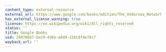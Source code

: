 ```yaml
---
content_type: external-resource
external_url: https://www.google.com/books/edition/The_Undersea_Network/NtGqCAAAQBAJ?hl=en&gbpv=1
has_external_license_warning: true
license: https://en.wikipedia.org/wiki/All_rights_reserved
status: ''
title: Google Books
uid: 28870bb7-bec9-4d6e-a049-216c8f4e76c7
wayback_url: ''
---
```

